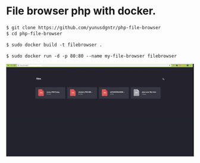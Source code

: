 # File browser php with docker.

```
$ git clone https://github.com/yunusdgntr/php-file-browser
$ cd php-file-browser
```

```
$ sudo docker build -t filebrowser .
```

```
$ sudo docker run -d -p 80:80 --name my-file-browser filebrowser
```
![alt text](https://raw.githubusercontent.com/yunusdgntr/php-file-browser/master/screen.jpg)